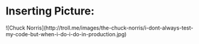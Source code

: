 <h1>Inserting Picture:</h1>    ![Chuck Norris](http://troll.me/images/the-chuck-norris/i-dont-always-test-my-code-but-when-i-do-i-do-in-production.jpg)